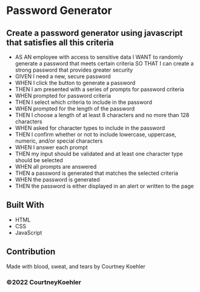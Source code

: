 # Password Generator 

## Create a password generator using javascript that satisfies all this criteria
* AS AN employee with access to sensitive data I WANT to randomly generate a password that meets certain criteria SO THAT I can create a strong password that provides greater security
* GIVEN I need a new, secure password
* WHEN I click the button to generate a password
* THEN I am presented with a series of prompts for password criteria
* WHEN prompted for password criteria
* THEN I select which criteria to include in the password
* WHEN prompted for the length of the password
* THEN I choose a length of at least 8 characters and no more than 128 characters
* WHEN asked for character types to include in the password
* THEN I confirm whether or not to include lowercase, uppercase, numeric, and/or special characters
* WHEN I answer each prompt
* THEN my input should be validated and at least one character type should be selected
* WHEN all prompts are answered
* THEN a password is generated that matches the selected criteria
* WHEN the password is generated
* THEN the password is either displayed in an alert or written to the page

## Built With
* HTML
* CSS
* JavaScript

## Contribution
Made with blood, sweat, and tears by Courtney Koehler

### ©️2022 CourtneyKoehler
